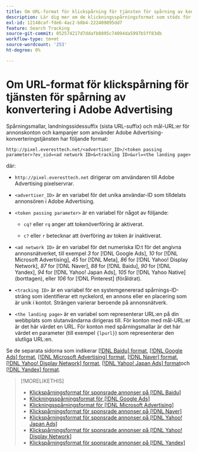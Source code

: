 ```yaml
---
title: Om URL-format för klickspårning för tjänsten för spårning av konvertering i Adobe Advertising
description: Lär dig mer om de klickningsspårningsformat som stöds för annonsnätverk.
exl-id: 12148caf-fde6-4ac2-b8b4-222409895dd7
feature: Search Tracking
source-git-commit: 052574217d7ddafb8895c74094da5997b5ff83db
workflow-type: tm+mt
source-wordcount: '253'
ht-degree: 0%

---
```


# Om URL-format för klickspårning för tjänsten för spårning av konvertering i Adobe Advertising

Spårningsmallar, landningssidessuffix (sista URL-suffix) och mål-URL:er för annonskonton och kampanjer som använder Adobe Advertising-konverteringstjänsten har följande format:

`http://pixel.everesttech.net/<advertiser_ID>/<token passing parameter>?ev_sid=<ad network ID>&<tracking ID>&url=<the landing page>`

där:

* `http://pixel.everesttech.net` dirigerar om användaren till Adobe Advertising pixelservrar.

* `<advertiser_ID>` är en variabel för det unika användar-ID som tilldelats annonsören i Adobe Advertising.

* `<token passing parameter>` är en variabel för något av följande:

   * `cq?` eller `rq` anger att tokenöverföring är aktiverat.

   * `c?` eller `r` betecknar att överföring av token är inaktiverat.

* `<ad network ID>` är en variabel för det numeriska ID:t för det angivna annonsnätverket, till exempel *3* for [!DNL Google Ads], *10* for [!DNL Microsoft Advertising], *45* for [!DNL Meta], *86* for [!DNL Yahoo! Display Network], *87* for [!DNL Naver], *88* for [!DNL Baidu], *90* for [!DNL Yandex], *94* for [!DNL Yahoo! Japan Ads], *105* for [!DNL Yahoo Native] (borttagen), eller *106* for [!DNL Pinterest] (föråldrat).

* `<tracking ID>` är en variabel för en systemgenererad spårnings-ID-sträng som identifierar ett nyckelord, en annons eller en placering som är unik i kontot. Strängen varierar beroende på annonsnätverk.

* `<the landing page>` är en variabel som representerar URL:en på din webbplats som slutanvändarna dirigeras till. För konton med mål-URL:er är det här värdet en URL. För konton med spårningsmallar är det här värdet en parameter (till exempel `{lpurl}`) som representerar den slutliga URL:en.

Se de separata sidorna som indikerar [[!DNL Baidu] format](formats-click-tracking-baidu.md), [[!DNL Google Ads] format](formats-click-tracking-google.md), [[!DNL Microsoft Advertising] format](formats-click-tracking-microsoft.md), [[!DNL Naver] format](formats-click-tracking-naver.md), [[!DNL Yahoo! Display Network] format](formats-click-tracking-yahoo-display-network.md), [[!DNL Yahoo! Japan Ads] format](formats-click-tracking-yahoo-japan.md)och [[!DNL Yandex] format](formats-click-tracking-yandex.md).

>[!MORELIKETHIS]
>
>* [Klickspårningsformat för sponsrade annonser på [!DNL Baidu]](formats-click-tracking-baidu.md)
>* [Klickningsspårningsformat för [!DNL Google Ads]](formats-click-tracking-google.md)
>* [Klickningsspårningsformat för [!DNL Microsoft Advertising]](formats-click-tracking-microsoft.md)
>* [Klickspårningsformat för sponsrade annonser på [!DNL Naver]](formats-click-tracking-naver.md)
>* [Klickspårningsformat för sponsrade annonser på [!DNL Yahoo! Japan Ads]](formats-click-tracking-yahoo-japan.md)
>* [Klickspårningsformat för sponsrade annonser på [!DNL Yahoo! Display Network]](formats-click-tracking-yahoo-display-network.md)
>* [Klickspårningsformat för sponsrade annonser på [!DNL Yandex]](formats-click-tracking-yandex.md)
